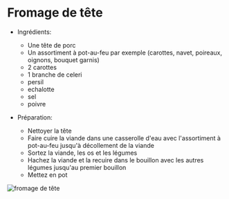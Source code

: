 # Fromage de tête
* Ingrédients:
	* Une tête de porc
	* Un assortiment à pot-au-feu par exemple (carottes, navet, poireaux, oignons, bouquet garnis)
	* 2 carottes
	* 1 branche de celeri
	* persil
	* echalotte
	* sel
	* poivre

* Préparation:
	* Nettoyer la tête
	* Faire cuire la viande dans une casserolle d'eau avec l'assortiment à pot-au-feu jusqu'à décollement de la viande
	* Sortez la viande, les os et les légumes
	* Hachez la viande et la recuire dans le bouillon avec les autres légumes jusqu'au premier bouillon
	* Mettez en pot

![fromage de tête](https://github.com/schermi/Schermiam-miam/raw/master/charcuterie/fromage_de_tete/IMG_1901.JPG)
